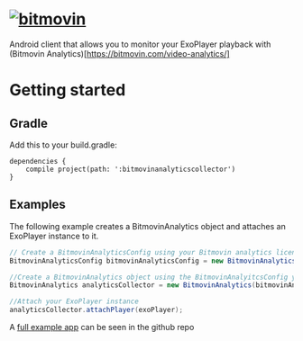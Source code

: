 # [![bitmovin](http://bitmovin-a.akamaihd.net/webpages/bitmovin-logo-github.png)](http://www.bitmovin.com)
Android client that allows you to monitor your ExoPlayer playback with (Bitmovin Analytics)[https://bitmovin.com/video-analytics/]

# Getting started
## Gradle
Add this to your build.gradle:
```
dependencies {
    compile project(path: ':bitmovinanalyticscollector')
}
```

## Examples

The following example creates a BitmovinAnalytics object and attaches an ExoPlayer instance to it. 

```java
// Create a BitmovinAnalyticsConfig using your Bitmovin analytics license key and your Bitmovin Player Key
BitmovinAnalyticsConfig bitmovinAnalyticsConfig = new BitmovinAnalyticsConfig("<BITMOVIN_ANALYTICS_KEY>", "<BITMOVIN_PLAYER_KEY>", this);

//Create a BitmovinAnalytics object using the BitmovinAnalyitcsConfig you just created
BitmovinAnalytics analyticsCollector = new BitmovinAnalytics(bitmovinAnalyticsConfig);

//Attach your ExoPlayer instance
analyticsCollector.attachPlayer(exoPlayer);

```


A [full example app](https://github.com/bitmovin/bitmovin-analytics-exoplayer-private/blob/master/exoplayeranalyticsexample/src/main/java/com/bitmovin/exoplayeranalyticsexample/MainActivity.java) can be seen in the github repo 
